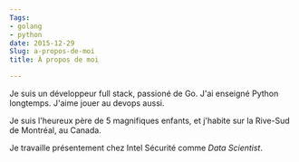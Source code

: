 ```yaml
---
Tags:
- golang
- python
date: 2015-12-29
Slug: a-propos-de-moi
title: À propos de moi

---
```


Je suis un développeur full stack, passioné de Go. J'ai enseigné Python longtemps.
J'aime jouer au devops aussi.

Je suis l'heureux père de 5 magnifiques enfants, et j'habite sur la
Rive-Sud de Montréal, au Canada.

Je travaille présentement chez Intel Sécurité comme _Data Scientist_.

<!--more-->
